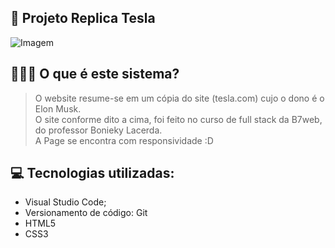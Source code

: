 ## 📂 Projeto Replica Tesla

<img src="https://i.imgur.com/E6q63mx.png" alt="Imagem">

## 👨🏻‍💻 O que é este sistema?

> O website resume-se em um cópia do site (tesla.com) cujo o dono é o Elon Musk. <br>
O site conforme dito a cima, foi feito no curso de full stack da B7web, do professor Bonieky Lacerda. <br>
A Page se encontra com responsividade :D

## 💻 Tecnologias utilizadas:


* Visual Studio Code;
* Versionamento de código: Git
* HTML5
* CSS3
